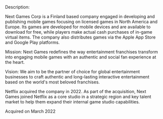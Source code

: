 Description:

Next Games Corp is a Finland based company engaged in developing and publishing mobile games focusing on licensed games in North America and Europe. Its games are developed for mobile devices and are available to download for free, while players make actual cash purchases of in-game virtual items. The company also distributes games via the Apple App Store and Google Play platforms.

Mission: Next Games redefines the way entertainment franchises transform into engaging mobile games with an authentic and social fan experience at the heart.

Vision: We aim to be the partner of choice for global entertainment businesses to craft authentic and long-lasting interactive entertainment based on the world's most beloved franchises.

Netflix acquired the company in 2022. As part of the acquisition, Next Games joined Netflix as a core studio in a strategic region and key talent market to help them expand their internal game studio capabilities.

Acquired on March 2022